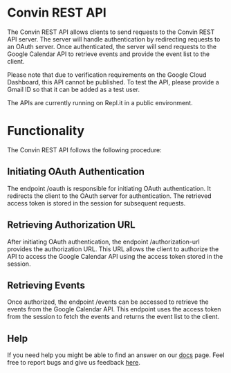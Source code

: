 # Convin REST API

The Convin REST API allows clients to send requests to the Convin REST API server. The server will handle authentication by redirecting requests to an OAuth server. Once authenticated, the server will send requests to the Google Calendar API to retrieve events and provide the event list to the client.

Please note that due to verification requirements on the Google Cloud Dashboard, this API cannot be published. To test the API, please provide a Gmail ID so that it can be added as a test user.

The APIs are currently running on Repl.it in a public environment.

# Functionality

The Convin REST API follows the following procedure:

## Initiating OAuth Authentication

The endpoint /oauth is responsible for initiating OAuth authentication. It redirects the client to the OAuth server for authentication. The retrieved access token is stored in the session for subsequent requests.

## Retrieving Authorization URL

After initiating OAuth authentication, the endpoint /authorization-url provides the authorization URL. This URL allows the client to authorize the API to access the Google Calendar API using the access token stored in the session.

## Retrieving Events

Once authorized, the endpoint /events can be accessed to retrieve the events from the Google Calendar API. This endpoint uses the access token from the session to fetch the events and returns the event list to the client.

## Help

If you need help you might be able to find an answer on our [docs](https://docs.replit.com) page. Feel free to report bugs and give us feedback [here](https://replit.com/support).
